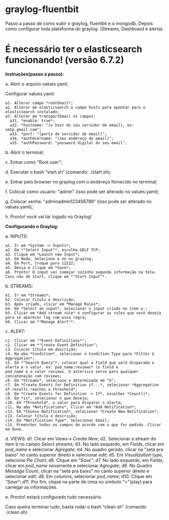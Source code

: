 # graylog-fluentbit

Passo a passo de como subir o graylog, fluentbit e o mongodb. Depois como configurar toda plataforma do graylog. (Streams, Dashboard e alerta).

# É necessário ter o elasticsearch funcionando! (versão 6.7.2)

**Instruções(passo a passo):**

a. Abrir o arquivo values.yaml;

  Configurar values.yaml:
  
    a1. Alterar campo *rootEmail*;    
    a2. Alterar em elasticsearch o campo hosts para apontar para o elasticsearch instalado;
    a3. Alterar em transportEmail os campos:
      a31. *enable: true*;
      a32. *hostname: "(o host do seu servidor de email), ex: smtp.gmail.com";
      a33. *port: "(porta do servidor de email)";
      a34. *authUsername: "(seu endereço de email)";
      a35. *authPassword: "password digital do seu email".    
            
b. Abrir o terminal; 

c. Entrar como “Root user”; 

d. Executar o bash “start.sh” (comando: ./start.sh);

e. Entrar pelo browser no graylog com o endereço fornecido no terminal;

f. Colocar como usuario: "admin" (isso pode ser alterado no values.yaml);

g. Colocar senha: "adminadmin123456789" (isso pode ser alterado no values.yaml);

h. Pronto! você vai tar logado no Graylog!

**Configurando o Graylog:**

a. INPUTS:

    a1. Ir em *System -> Inputs*;
    a2. Em *"Select Input"*, escolha GELF TCP;
    a3. Clique em *Launch new Input*;
    a3. Em Node, Selecione o nó no graylog;
    a4. Em Port, troque para 12222;
    a5. Desça e clique em *Save*;
    a6. Pronto! O input vai começar sozinho segundo informação na tela. Caso não dê start, clique em *"Start Input"*.
  
b. STREAMS:

    b1. Ir em *Streams*;
    b2. Colocar titulo e descrição;
    b3. Após criado, clicar em *Manage Rules*;
    b4. Em *Select an input*, selecionar o input criado no item a.;
    b5. Clicar em *Add stream rule* e configurar as rules que você deseja para só aparecer log com essa regra;
    b6. Clicar em *"Manage Alert"*.

c. ALERT:

    c1. Clicar em "*Event Definitions*";
    c2. Clicar em *"Create Event Definition";
    c3. Colocar título em descrição;
    c4. Na aba *Condition*, selecionar o Condition Type para *Filter & Aggregation*;
    c5. Em *"Search Query"*, colocar qual o field que será disparado o alerta e o valor. ex: pod_name:reviews* (o field é             pod_name e o valor reviews. O asterisco serve para qualquer concatenação com reviews;
    c6. Em *Streams*, seleciona a determinada em "b";
    c7. Em *Create Events for Definition if...*, selecionar *Aggregation of results reaches a threshold*;
    c8. Em *Create Events for Definition -> If*, escolher *Count()*;
    c9. Em *is*, selecionar o que deseja;
    c10. Em *Threshold*, o valor para disparar o alerta;
    c11. Na aba *Notifications*, Clicar em *Add Notification*;
    c12. Em *Choose Notification*, selecionar *Create New Notification*;
    c13. Colocar título e descrição;
    c14. Em *Notification Type*, Selecionar Email;
    c15. Preencher todos os campos de acordo com o que for pedido. Clicar em Done.
    
 d. VIEWS:
    d1. Clicar em *Views-> Create New*;
    d2. Selecionar a stream do item b no campo *Select streams*;
    d3. No lado esquerdo, em *Fields*, clicar em *pod_name* e selecionar *Agregate*;
    d4. No quadro gerado, clicar na "seta pra baixo" no canto superior direito e selecionar *edit*;
    d5. Em *Visualization type*, selecione *Pie Chart*;
    d6. Clique em *"Save"*;
    d7. No lado esquerdo, em *Fields*, clicar em *pod_name* novamente e selecionar *Agregate*;
    d8. No Quadro *Message Count*, clicar na "seta pra baixo" no canto superior direito e selecionar *edit*;
    d9. Em *columns*, selecionar *pod_name*;
    d10. Clique em *"Save"*;
    d11. Por fim, clique na parte de cima no simbolo ">"(play) para carregar as informações.    
  
e. Pronto! estará configurado tudo necessário.


  
  



Caso queira terminar tudo, basta rodar o bash "clean.sh" (comando ./clean.sh).

